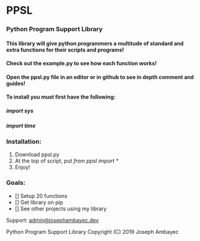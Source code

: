 # PPSL
### Python Program Support Library

#### This library will give python programmers a multitude of standard and extra functions for their scripts and programs!

#### Check out the example.py to see how each function works!
#### Open the ppsl.py file in an editor or in github to see in depth comment and guides!


#### To install you must first have the following:
##### import sys
##### import time

### Installation:

1. Download ppsl.py
2. At the top of script, put _from ppsl import *_
3. Enjoy!


### Goals:
- [] Setup 20 functions
- [] Get library on pip
- [] See other projects using my library

Support: admin@josephambayec.dev


















Python Program Support Library Copyright (C) 2019 Joseph Ambayec
